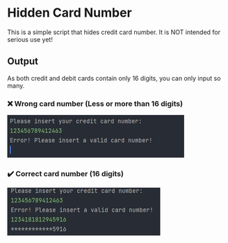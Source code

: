 <h1>Hidden Card Number</h1>
<p>This is a simple script that hides credit card number. 
It is NOT intended for serious use yet!
</p>
<h2>Output</h2>
<p>As both credit and debit cards contain only 16 digits, you can only input so many.</p>
<h3>❌ Wrong card number (Less or more than 16 digits)</h3>
<img src="https://raw.githubusercontent.com/CodingPawn/hidden-card-number/main/wrong%20card%20number.jpg">
<h3>✔️ Correct card number (16 digits)</h3>
<img src="https://raw.githubusercontent.com/CodingPawn/hidden-card-number/main/correct%20card%20number.jpg">
